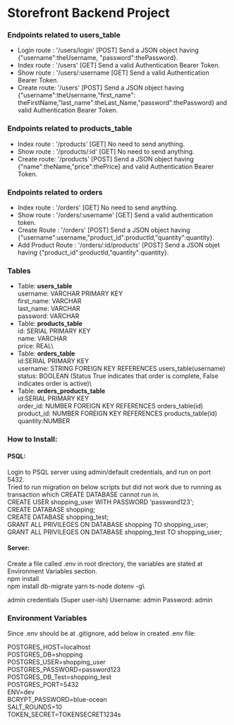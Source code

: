 # Storefront Backend Project


### Endpoints related to users_table  
- Login route : '/users/login' [POST]                  Send a JSON object having {"username":theUsername, "password":thePassword}.
- Index route : '/users' [GET]                        Send a valid Authentication Bearer Token.
- Show route  : '/users/:username [GET]      Send a valid Authentication Bearer Token.
- Create route: '/users' [POST]                       Send a JSON object having {"username":theUsername,"first_name": theFirstName,"last_name":theLast_Name,"password":thePassword} and valid Authentication Bearer Token.

### Endpoints related to products_table
- Index route : '/products' [GET]     No need to send anything.
- Show route  : '/products/:id' [GET] No need to send anything.
- Create route: '/products' [POST]    Send a JSON object having {"name":theName,"price":thePrice} and valid Authentication Bearer Token.

### Endpoints related to orders
- Index route         : '/orders' [GET]       No need to send anything.
- Show route          : '/orders/:username' [GET]  Send a valid authentication token.
- Create Route        : '/orders' [POST] Send a JSON object having {"username":username,"product_id":productId,"quantity":quantity}.
- Add Product Route   : '/orders/:id/products' [POST] Send a JSON objet having {"product_id":productId,"quantity":quantity}.
### Tables
- Table: **users_table**\
 username: VARCHAR PRIMARY KEY\
 first_name: VARCHAR\
 last_name: VARCHAR\
 password: VARCHAR
- Table: **products_table**\
id: SERIAL PRIMARY KEY\
name: VARCHAR\
price: REAL\
- Table: **orders_table**\
id:SERIAL PRIMARY KEY\
username: STRING FOREIGN KEY REFERENCES users_table(username)\
status: BOOLEAN (Status True indicates that order is complete, False indicates order is active)\
- Table: **orders_products_table**\
id:SERIAL PRIMARY KEY\
order_id: NUMBER FOREIGN KEY REFERENCES orders_table(id)\
product_id: NUMBER FOREIGN KEY REFERENCES products_table(id)\
quantity:NUMBER


### How to Install:

#### PSQL:
Login to PSQL server using admin/default credentials, and run on port 5432.\
Tried to run migration on below scripts but did not work due to running as transaction which CREATE DATABASE cannot run in.\
CREATE USER shopping_user WITH PASSWORD 'password123';\
CREATE DATABASE shopping;\
CREATE DATABASE shopping_test;\
GRANT ALL PRIVILEGES ON DATABASE shopping TO shopping_user;\
GRANT ALL PRIVILEGES ON DATABASE shopping_test TO shopping_user;


#### Server:
Create a file called .env in root directory, the variables are stated at Environment Variables section.\
npm install\
npm install db-migrate yarn ts-node dotenv -g\


admin credentials (Super user-ish)
Username: admin
Password: admin


### Environment Variables

Since .env should be at .gitignore, add below in created .env file:

POSTGRES_HOST=localhost\
POSTGRES_DB=shopping\
POSTGRES_USER=shopping_user\
POSTGRES_PASSWORD=password123\
POSTGRES_DB_Test=shopping_test\
POSTGRES_PORT=5432\
ENV=dev\
BCRYPT_PASSWORD=blue-ocean\
SALT_ROUNDS=10\
TOKEN_SECRET=TOKENSECRET1234s
